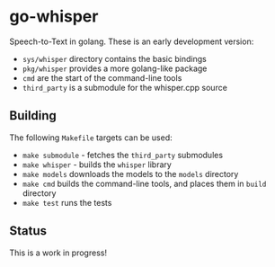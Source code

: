 # go-whisper

Speech-to-Text in golang. These is an early development version:

  * `sys/whisper` directory contains the basic bindings
  * `pkg/whisper` provides a more golang-like package
  * `cmd` are the start of the command-line tools
  * `third_party` is a submodule for the whisper.cpp source

## Building

The following `Makefile` targets can be used:

  * `make submodule` - fetches the `third_party` submodules
  * `make whisper` - builds the `whisper` library
  * `make models` downloads the models to the `models` directory
  * `make cmd` builds the command-line tools, and places them in `build` directory
  * `make test` runs the tests


## Status

This is a work in progress!


